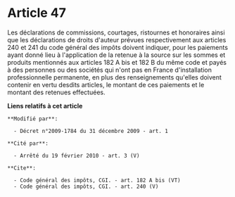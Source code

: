 # Article 47

Les déclarations de commissions, courtages, ristournes et honoraires ainsi que les déclarations de droits d'auteur prévues
respectivement aux articles 240 et 241 du code général des impôts doivent indiquer, pour les paiements ayant donné lieu à
l'application de la retenue à la source sur les sommes et produits mentionnés aux articles 182 A bis et 182 B du même code et
payés à des personnes ou des sociétés qui n'ont pas en France d'installation professionnelle permanente, en plus des
renseignements qu'elles doivent contenir en vertu desdits articles, le montant de ces paiements et le montant des retenues
effectuées.

**Liens relatifs à cet article**

	**Modifié par**:

	  - Décret n°2009-1784 du 31 décembre 2009 - art. 1

	**Cité par**:

	  - Arrêté du 19 février 2010 - art. 3 (V)

	**Cite**:

	  - Code général des impôts, CGI. - art. 182 A bis (VT)
	  - Code général des impôts, CGI. - art. 240 (V)
